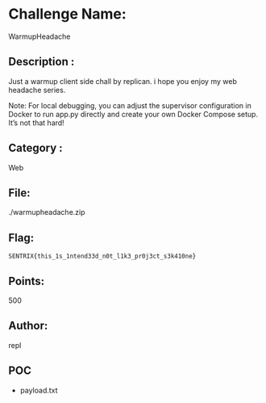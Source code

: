 # Challenge Name:
WarmupHeadache

## Description : 
Just a warmup client side chall by replican. i hope you enjoy my web headache series.

Note: For local debugging, you can adjust the supervisor configuration in Docker to run app.py directly and create your own Docker Compose setup. It’s not that hard!
## Category :
Web

## File:
./warmupheadache.zip

## Flag:
`SENTRIX{this_1s_1ntend33d_n0t_l1k3_pr0j3ct_s3k410ne}`

## Points:
500

## Author:
repl

## POC
- payload.txt